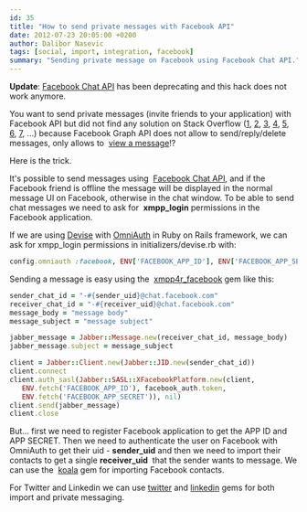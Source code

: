 ```yaml
---
id: 35
title: "How to send private messages with Facebook API"
date: 2012-07-23 20:05:00 +0200
author: Dalibor Nasevic
tags: [social, import, integration, facebook]
summary: "Sending private message on Facebook using Facebook Chat API."
---
```


**Update**: [Facebook Chat API](https://developers.facebook.com/docs/chat) has been deprecating and this hack does not work anymore.

You want to send private messages (invite friends to your application) with Facebook API but did not find any solution on Stack Overflow ([1](http://stackoverflow.com/questions/2574431/facebook-api-send-private-messages-to-friends), [2](http://stackoverflow.com/questions/4363515/sending-private-messages-through-facebook-api), [3](http://stackoverflow.com/questions/8472290/php-graph-api-to-send-private-messages-to-friends), [4](http://stackoverflow.com/questions/4346884/post-a-private-message-to-the-user-frined-using-ruby-and-fb-graph-gem), [5](http://stackoverflow.com/questions/4667093/sending-private-messages-to-facebook-accounts-using-ruby-on-rails), [6](http://stackoverflow.com/questions/6940018/using-fbgraph-api-for-private-messaging), [7](http://stackoverflow.com/questions/7994122/facebook-app-invite-from-ruby-on-rails), ...) because Facebook Graph API does not allow to send/reply/delete messages, only allows to  [view a message](http://developers.facebook.com/docs/reference/api/message/ "Facebook Graph API - Message ")!?

Here is the trick.

It's possible to send messages using  [Facebook Chat API](http://developers.facebook.com/docs/chat/ "Facebook Chat API"), and if the Facebook friend is offline the message will be displayed in the normal message UI on Facebook, otherwise in the chat window. To be able to send chat messages we need to ask for  **xmpp\_login** permissions in the Facebook application.

If we are using [Devise](https://github.com/plataformatec/devise/ "devise gem") with [OmniAuth](https://github.com/plataformatec/devise/wiki/OmniAuth%3A-Overview "Devise OmniAuth") in Ruby on Rails framework, we can ask for xmpp\_login permissions in initializers/devise.rb with:

```ruby
config.omniauth :facebook, ENV['FACEBOOK_APP_ID'], ENV['FACEBOOK_APP_SECRET'], :scope => 'xmpp_login'
```

Sending a message is easy using the  [xmpp4r\_facebook](https://github.com/kissrobber/xmpp4r_facebook "xmpp4r\_facebook") gem like this:

```ruby
sender_chat_id = "-#{sender_uid}@chat.facebook.com"
receiver_chat_id = "-#{receiver_uid}@chat.facebook.com"
message_body = "message body"
message_subject = "message subject"

jabber_message = Jabber::Message.new(receiver_chat_id, message_body)
jabber_message.subject = message_subject

client = Jabber::Client.new(Jabber::JID.new(sender_chat_id))
client.connect
client.auth_sasl(Jabber::SASL::XFacebookPlatform.new(client,
   ENV.fetch('FACEBOOK_APP_ID'), facebook_auth.token,
   ENV.fetch('FACEBOOK_APP_SECRET')), nil)
client.send(jabber_message)
client.close
```

But... first we need to register Facebook application to get the APP ID and APP SECRET. Then we need to authenticate the user on Facebook with OmniAuth to get their uid - **sender\_uid** and then we need to import their contacts to get a single **receiver\_uid**  that the sender wants to message. We can use the  [koala](https://github.com/arsduo/koala/ "koala gem") gem for importing Facebook contacts.

For Twitter and Linkedin we can use [twitter](https://github.com/sferik/twitter "twitter gem") and [linkedin](https://github.com/pengwynn/linkedin "linkedin gem") gems for both import and private messaging.
